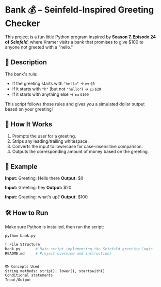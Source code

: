 # Bank 💰 – Seinfeld-Inspired Greeting Checker

This project is a fun little Python program inspired by **Season 7, Episode 24 of *Seinfeld***, where Kramer visits a bank that promises to give $100 to anyone not greeted with a "hello."

## 📝 Description

The bank's rule:
- If the greeting starts with `"hello"` → 💵 `$0`
- If it starts with `"h"` (but not `"hello"`) → 💵 `$20`
- If it starts with anything else → 💵 `$100`

This script follows those rules and gives you a simulated dollar output based on your greeting!

## 🚀 How It Works

1. Prompts the user for a greeting.
2. Strips any leading/trailing whitespace.
3. Converts the input to lowercase for case-insensitive comparison.
4. Outputs the corresponding amount of money based on the greeting.

## 🧪 Example

**Input:**
Greeting: Hello there
**Output:**
$0


**Input:**
Greeting: hey
**Output:**
$20


**Input:**
Greeting: what's up?
**Output:**
$100


## 🛠️ How to Run

Make sure Python is installed, then run the script:

```bash
python bank.py

📁 File Structure
bank.py       # Main script implementing the Seinfeld greeting logic
README.md     # Project overview and instructions


📚 Concepts Used
String methods: strip(), lower(), startswith()
Conditional statements
Input/Output
